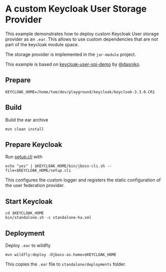 # A custom Keycloak User Storage Provider

This example demonstrates how to deploy custom Keycloak User storage provider as an `.ear`. 
This allows to use custom dependencies that are not part of the keycloak module space.  

The storage provider is implemented in the `jar-module` project.

This example is based on [keycloak-user-spi-demo](https://github.com/dasniko/keycloak-user-spi-demo) by [@dasniko](https://github.com/dasniko).

## Prepare
    KEYCLOAK_HOME=/home/tom/dev/playground/keycloak/keycloak-3.3.0.CR1

## Build
Build the ear archive

    mvn clean install

## Prepare Keycloak
Run [setup.cli](./setup.cli) with

    echo "yes" | $KEYCLOAK_HOME/bin/jboss-cli.sh --file=$KEYCLOAK_HOME/setup.cli
This configures the custom logger and registers the static configuration 
of the user federation provider. 

## Start Keycloak
    
    cd $KEYCLOAK_HOME
    bin/standalone.sh -c standalone-ha.xml 

## Deployment
Deploy `.ear` to wildfly

    mvn wildfly:deploy -Djboss-as.home=$KEYCLOAK_HOME

This copies the `.ear` file to `standalone/deployments` folder.